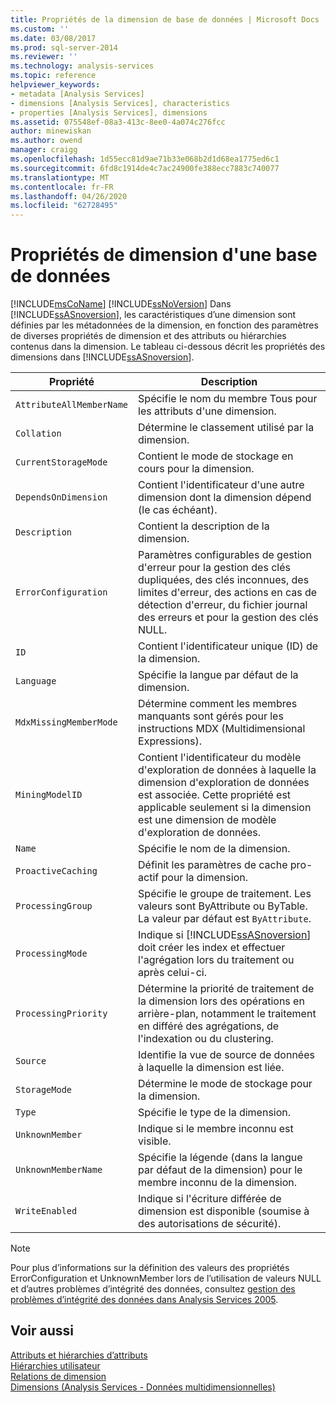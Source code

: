 ```yaml
---
title: Propriétés de la dimension de base de données | Microsoft Docs
ms.custom: ''
ms.date: 03/08/2017
ms.prod: sql-server-2014
ms.reviewer: ''
ms.technology: analysis-services
ms.topic: reference
helpviewer_keywords:
- metadata [Analysis Services]
- dimensions [Analysis Services], characteristics
- properties [Analysis Services], dimensions
ms.assetid: 075548ef-08a3-413c-8ee0-4a074c276fcc
author: minewiskan
ms.author: owend
manager: craigg
ms.openlocfilehash: 1d55ecc81d9ae71b33e068b2d1d68ea1775ed6c1
ms.sourcegitcommit: 6fd8c1914de4c7ac24900fe388ecc7883c740077
ms.translationtype: MT
ms.contentlocale: fr-FR
ms.lasthandoff: 04/26/2020
ms.locfileid: "62728495"
---
```

# <a name="database-dimension-properties"></a>Propriétés de dimension d'une base de données
  [!INCLUDE[msCoName](../../includes/msconame-md.md)] [!INCLUDE[ssNoVersion](../../includes/ssnoversion-md.md)] Dans [!INCLUDE[ssASnoversion](../../includes/ssasnoversion-md.md)], les caractéristiques d’une dimension sont définies par les métadonnées de la dimension, en fonction des paramètres de diverses propriétés de dimension et des attributs ou hiérarchies contenus dans la dimension. Le tableau ci-dessous décrit les propriétés des dimensions dans [!INCLUDE[ssASnoversion](../../includes/ssasnoversion-md.md)].  
  
|Propriété|Description|  
|--------------|-----------------|  
|`AttributeAllMemberName`|Spécifie le nom du membre Tous pour les attributs d'une dimension.|  
|`Collation`|Détermine le classement utilisé par la dimension.|  
|`CurrentStorageMode`|Contient le mode de stockage en cours pour la dimension.|  
|`DependsOnDimension`|Contient l'identificateur d'une autre dimension dont la dimension dépend (le cas échéant).|  
|`Description`|Contient la description de la dimension.|  
|`ErrorConfiguration`|Paramètres configurables de gestion d'erreur pour la gestion des clés dupliquées, des clés inconnues, des limites d'erreur, des actions en cas de détection d'erreur, du fichier journal des erreurs et pour la gestion des clés NULL.|  
|`ID`|Contient l'identificateur unique (ID) de la dimension.|  
|`Language`|Spécifie la langue par défaut de la dimension.|  
|`MdxMissingMemberMode`|Détermine comment les membres manquants sont gérés pour les instructions MDX (Multidimensional Expressions).|  
|`MiningModelID`|Contient l'identificateur du modèle d'exploration de données à laquelle la dimension d'exploration de données est associée. Cette propriété est applicable seulement si la dimension est une dimension de modèle d'exploration de données.|  
|`Name`|Spécifie le nom de la dimension.|  
|`ProactiveCaching`|Définit les paramètres de cache pro-actif pour la dimension.|  
|`ProcessingGroup`|Spécifie le groupe de traitement. Les valeurs sont ByAttribute ou ByTable. La valeur par défaut est `ByAttribute`.|  
|`ProcessingMode`|Indique si [!INCLUDE[ssASnoversion](../../includes/ssasnoversion-md.md)] doit créer les index et effectuer l'agrégation lors du traitement ou après celui-ci.|  
|`ProcessingPriority`|Détermine la priorité de traitement de la dimension lors des opérations en arrière-plan, notamment le traitement en différé des agrégations, de l'indexation ou du clustering.|  
|`Source`|Identifie la vue de source de données à laquelle la dimension est liée.|  
|`StorageMode`|Détermine le mode de stockage pour la dimension.|  
|`Type`|Spécifie le type de la dimension.|  
|`UnknownMember`|Indique si le membre inconnu est visible.|  
|`UnknownMemberName`|Spécifie la légende (dans la langue par défaut de la dimension) pour le membre inconnu de la dimension.|  
|`WriteEnabled`|Indique si l'écriture différée de dimension est disponible (soumise à des autorisations de sécurité).|  
  
> [!NOTE]  
>  Pour plus d’informations sur la définition des valeurs des propriétés ErrorConfiguration et UnknownMember lors de l’utilisation de valeurs NULL et d’autres problèmes d’intégrité des données, consultez [gestion des problèmes d’intégrité des données dans Analysis Services 2005](https://go.microsoft.com/fwlink/?LinkId=81891).  
  
## <a name="see-also"></a>Voir aussi  
 [Attributs et hiérarchies d’attributs](attributes-and-attribute-hierarchies.md)   
 [Hiérarchies utilisateur](user-hierarchies.md)   
 [Relations de dimension](../multidimensional-models-olap-logical-cube-objects/dimension-relationships.md)   
 [Dimensions &#40;Analysis Services - Données multidimensionnelles&#41;](dimensions-analysis-services-multidimensional-data.md)  
  
  
